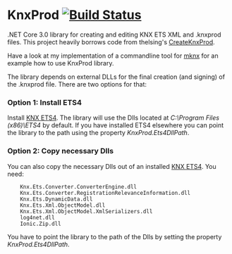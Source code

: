 
# KnxProd [![Build Status](https://travis-ci.com/metaneutrons/KnxProd.svg?branch=master)](https://travis-ci.com/metaneutrons/KnxProd)

.NET Core 3.0 library for creating and editing KNX ETS XML and .knxprod files. This project heavily borrows code from thelsing's [CreateKnxProd](https://github.com/thelsing/CreateKnxProd).

Have a look at my implementation of a commandline tool for [mknx](https://github.com/metaneutrons/mknx) for an example how to use KnxProd library.

The library depends on external DLLs for the final creation (and signing) of the .knxprod file. There are two options for that:

### Option 1: Install ETS4

Install [KNX ETS4](https://knxcloud.org/index.php/s/NM7nG0yHtu7PoJO). The library will use the Dlls located at *C:\Program Files (x86)\ETS4* by default. If you have installed ETS4 elsewhere you can point the library to the path using the property *KnxProd.Ets4DllPath*.

### Option 2: Copy necessary Dlls

You can also copy the necessary Dlls out of an installed [KNX ETS4](https://knxcloud.org/index.php/s/NM7nG0yHtu7PoJO). You need:

        Knx.Ets.Converter.ConverterEngine.dll
        Knx.Ets.Converter.RegistrationRelevanceInformation.dll
        Knx.Ets.DynamicData.dll
        Knx.Ets.Xml.ObjectModel.dll
        Knx.Ets.Xml.ObjectModel.XmlSerializers.dll
        log4net.dll
        Ionic.Zip.dll

You have to point the library to the path of the Dlls by setting the property *KnxProd.Ets4DllPath*.